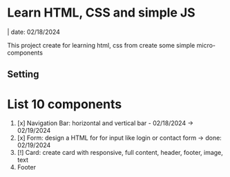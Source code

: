 # Learn HTML, CSS and simple JS

| date: 02/18/2024

This project create for learning html, css from create some simple micro-components

## Setting

# List 10 components

1. [x] Navigation Bar: horizontal and vertical bar - 02/18/2024 -> 02/19/2024
2. [x] Form: design a HTML for for input like login or contact form -> done: 02/19/2024
3. [!] Card: create card with responsive, full content, header, footer, image, text
4. Footer
